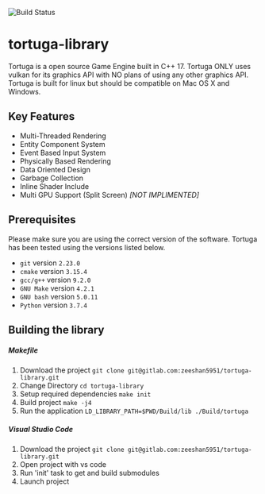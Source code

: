 ![Build Status](https://github.com/tortuga-foundation/tortuga-library/workflows/Build/badge.svg)

# tortuga-library

Tortuga is a open source Game Engine built in C++ 17. Tortuga ONLY uses vulkan for its graphics API with NO plans of using any other graphics API. Tortuga is built for linux but should be compatible on Mac OS X and Windows.

## Key Features

* Multi-Threaded Rendering
* Entity Component System
* Event Based Input System
* Physically Based Rendering
* Data Oriented Design
* Garbage Collection
* Inline Shader Include
* Multi GPU Support (Split Screen) _[NOT IMPLIMENTED]_

## Prerequisites

Please make sure you are using the correct version of the software. Tortuga has been tested using the versions listed below.

* `git` version `2.23.0`
* `cmake` version `3.15.4`
* `gcc/g++` version `9.2.0`
* `GNU Make` version `4.2.1`
* `GNU bash` version `5.0.11`
* `Python` version `3.7.4`

## Building the library

##### Makefile

1. Download the project `git clone git@gitlab.com:zeeshan5951/tortuga-library.git`
2. Change Directory `cd tortuga-library`
3. Setup required dependencies `make init`
4. Build project `make -j4`
5. Run the application `LD_LIBRARY_PATH=$PWD/Build/lib ./Build/tortuga`

##### Visual Studio Code

1. Download the project `git clone git@gitlab.com:zeeshan5951/tortuga-library.git`
2. Open project with vs code
3. Run 'init' task to get and build submodules
4. Launch project
